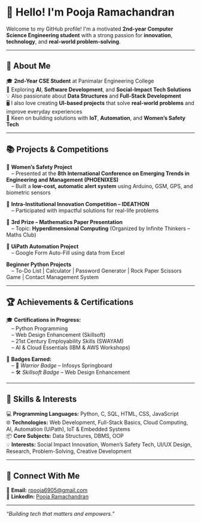 # 👋 Hello! I'm Pooja  Ramachandran 
Welcome to my GitHub profile! I'm a motivated **2nd-year Computer Science Engineering student** with a strong passion for **innovation**, **technology**, and **real-world problem-solving**.  

---

## 💼 About Me  
🎓 **2nd-Year CSE Student** at Panimalar Engineering College  
🌱 Exploring **AI**, **Software Development**, and **Social-Impact Tech Solutions**  
💡 Also passionate about **Data Structures** and **Full-Stack Development**  
🖥️ I also love creating **UI-based projects** that solve **real-world problems** and improve everyday experiences  
🚀 Keen on building solutions with **IoT**, **Automation**, and **Women’s Safety Tech**

---

## 📚 Projects & Competitions  
🔐 **Women’s Safety Project**  
&emsp;– Presented at the **8th International Conference on Emerging Trends in Engineering and Management (PHOENIXES)**  
&emsp;– Built a **low-cost, automatic alert system** using Arduino, GSM, GPS, and biometric sensors  

🧠 **Intra-Institutional Innovation Competition – IDEATHON**  
&emsp;– Participated with impactful solutions for real-life problems  

🧮 **3rd Prize – Mathematics Paper Presentation**  
&emsp;– Topic: **Hyperdimensional Computing** (Organized by Infinite Thinkers – Maths Club)

🤖 **UiPath Automation Project**  
&emsp;– Google Form Auto-Fill using data from Excel

 **Beginner Python Projects**  
&emsp;– To-Do List | Calculator | Password Generator | Rock Paper Scissors Game | Contact Management System

---

## 🏆 Achievements & Certifications  
🎓 **Certifications in Progress:**  
&emsp;– Python Programming  
&emsp;– Web Design Enhancement (Skillsoft)  
&emsp;– 21st Century Employability Skills (SWAYAM)  
&emsp;– AI & Cloud Essentials (IBM & AWS Workshops)  

📜 **Badges Earned:**  
&emsp;– 🏅 *Warrior Badge* – Infosys Springboard  
&emsp;– 🛠 *Skillsoft Badge* – Web Design Enhancement  

---

## 🔧 Skills & Interests  
💻 **Programming Languages:** Python, C, SQL, HTML, CSS, JavaScript  
🌐 **Technologies:** Web Development, Full-Stack Basics, Cloud Computing, AI, Automation (UiPath), IoT & Embedded Systems  
📦 **Core Subjects:** Data Structures, DBMS, OOP  
💡 **Interests:** Social Impact Innovation, Women’s Safety Tech, UI/UX Design, Research, Problem-Solving, Creative Development

---

## 🔗 Connect With Me  
📧 **Email:** [rpooja6905@gmail.com](mailto:rpooja6905@gmail.com)  
🔗 **LinkedIn:** [Pooja Ramachandran](https://www.linkedin.com/in/pooja-ramachandran-09a400324)  

---

 *“Building tech that matters and empowers.”*

